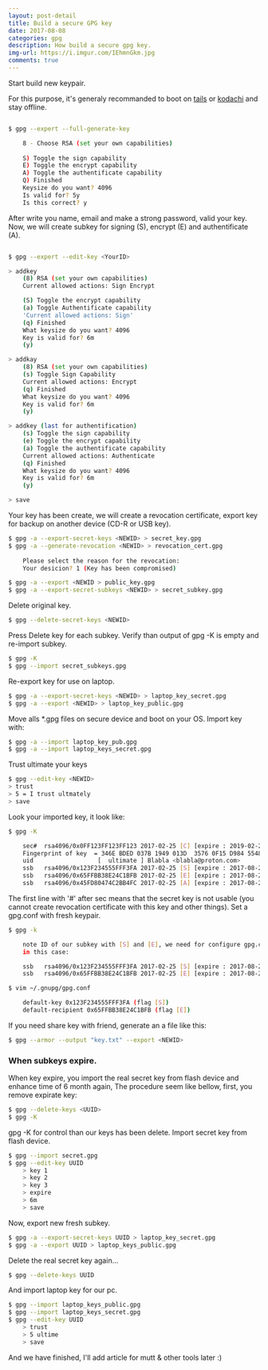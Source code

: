 ```yaml
---
layout: post-detail
title: Build a secure GPG key
date: 2017-08-08
categories: gpg
description: How build a secure gpg key.
img-url: https://i.imgur.com/IEhmnGkm.jpg
comments: true
---
```


Start build new keypair.

For this purpose, it's generaly recommanded to boot on [tails](https://tails.boum.org) or [kodachi](https://www.digi77.com/linux-kodachi/) and stay offline.

```sh

$ gpg --expert --full-generate-key

    8 - Choose RSA (set your own capabilities)
        
    S) Toggle the sign capability
    E) Toggle the encrypt capability
    A) Toggle the authentificate capability
    Q) Finished
    Keysize do you want? 4096
    Is valid for? 5y
    Is this correct? y

```

After write you name, email and make a strong password, valid your key.
Now, we will create subkey for signing (S), encrypt (E) and authentificate (A).

```sh

$ gpg --expert --edit-key <YourID>

> addkey
    (8) RSA (set your own capabilities)
    Current allowed actions: Sign Encrypt 

    (S) Toggle the encrypt capability
    (a) Toggle Authentificate capability
    'Current allowed actions: Sign'
    (q) Finished
    What keysize do you want? 4096 
    Key is valid for? 6m
    (y)

> addkay
    (8) RSA (set your own capabilities)
    (s) Toggle Sign Capability
    Current allowed actions: Encrypt  
    (q) Finished
    What keysize do you want? 4096
    Key is valid for? 6m
    (y) 

> addkey (last for authentification)
    (s) Toggle the sign capability
    (e) Toggle the encrypt capability
    (a) Toggle the authentificate capability
    Current allowed actions: Authenticate
    (q) Finished
    What keysize do you want? 4096
    Key is valid for? 6m
    (y)

> save

```

Your key has been create, we will create a revocation certificate, export key for backup on another device (CD-R or USB key). 

```sh
$ gpg -a --export-secret-keys <NEWID> > secret_key.gpg
$ gpg -a --generate-revocation <NEWID> > revocation_cert.gpg
    
    Please select the reason for the revocation:
    Your desicion? 1 (Key has been compromised)

$ gpg -a --export <NEWID > public_key.gpg
$ gpg -a --export-secret-subkeys <NEWID> > secret_subkey.gpg

```

Delete original key.

```sh
$ gpg --delete-secret-keys <NEWID>
```

Press Delete key for each subkey. Verify than output of gpg -K is empty and re-import subkey.

```sh
$ gpg -K
$ gpg --import secret_subkeys.gpg

```

Re-export key for use on laptop.

```sh 
$ gpg -a --export-secret-keys <NEWID> > laptop_key_secret.gpg
$ gpg -a --export <NEWID> > laptop_key_public.gpg

```

Move alls *.gpg files on secure device and boot on your OS.
Import key with:

```sh 
$ gpg -a --import laptop_key_pub.gpg
$ gpg -a --import laptop_keys_secret.gpg
```

Trust ultimate your keys

```sh 
$ gpg --edit-key <NEWID>
> trust
> 5 = I trust ultmately
> save
```

Look your imported key, it look like:

```sh
$ gpg -K

    sec#  rsa4096/0x0FF123FF123FF123 2017-02-25 [C] [expire : 2019-02-25]
    Fingerprint of key  = 346E BDED 037B 1949 013D  3576 0F15 D984 5548 7B76
    uid                  [  ultimate ] Blabla <blabla@proton.com>
    ssb   rsa4096/0x123F234555FFF3FA 2017-02-25 [S] [expire : 2017-08-24]
    ssb   rsa4096/0x65FFBB38E24C1BFB 2017-02-25 [E] [expire : 2017-08-24]
    ssb   rsa4096/0x45FD80474C2BB4FC 2017-02-25 [A] [expire : 2017-08-24]

```

The first line with '#' after sec means that the secret key is not usable (you cannot create revocation certificate with this key and other things).
Set a gpg.conf with fresh keypair.

```sh
$ gpg -k

    note ID of our subkey with [S] and [E], we need for configure gpg.conf
    in this case:

    ssb   rsa4096/0x123F234555FFF3FA 2017-02-25 [S] [expire : 2017-08-24]
    ssb   rsa4096/0x65FFBB38E24C1BFB 2017-02-25 [E] [expire : 2017-08-24]

$ vim ~/.gnupg/gpg.conf

    default-key 0x123F234555FFF3FA (flag [S])
    default-recipient 0x65FFBB38E24C1BFB (flag [E])
```

If you need share key with friend, generate an a file like this:

```sh
$ gpg --armor --output "key.txt" --export <NEWID>
```

### When subkeys expire.

When key expire, you import the real secret key from flash device and enhance time of 6 month again,
The procedure seem like bellow, first, you remove expirate key:

```sh
$ gpg --delete-keys <UUID>
$ gpg -K
```
gpg -K for control than our keys has been delete.
Import secret key from flash device.

```sh
$ gpg --import secret.gpg
$ gpg --edit-key UUID
    > key 1
    > key 2
    > key 3
    > expire
    > 6m
    > save
```

Now, export new fresh subkey.

```sh
$ gpg -a --export-secret-keys UUID > laptop_key_secret.gpg
$ gpg -a --export UUID > laptop_keys_public.gpg
```

Delete the real secret key again...

```sh
$ gpg --delete-keys UUID
```

And import laptop key for our pc.

```sh
$ gpg --import laptop_keys_public.gpg
$ gpg --import laptop_keys_secret.gpg
$ gpg --edit-key UUID
    > trust
    > 5 ultime
    > save
```

And we have finished, I'll add article for mutt & other tools later :)

